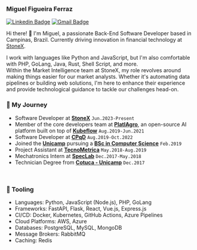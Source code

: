 ### Miguel Figueira Ferraz

[![Linkedin Badge](https://img.shields.io/badge/-miguelfferraz-blue?style=flat-square&logo=Linkedin&logoColor=white&link=https://www.linkedin.com/in/miguelfferraz/)](https://www.linkedin.com/in/miguelfferraz/)
[![Gmail Badge](https://img.shields.io/badge/-miguelfigueiraferraz@gmail.com-c14438?style=flat-square&logo=Gmail&logoColor=white&link=mailto:miguelfigueiraferraz@gmail.com)](mailto:miguelfigueiraferraz@gmail.com)

Hi there! 👋 I'm Miguel, a passionate Back-End Software Developer based in Campinas, Brazil. Currently driving innovation in financial technology at [StoneX](https://www.stonex.com/).

I work with languages like Python and JavaScript, but I'm also comfortable with PHP, GoLang, Java, Rust, Shell Script, and more. </br>
Within the Market Intelligence team at StoneX, my role revolves around making things easier for our market analysts. Whether it's automating data pipelines or building web solutions, I'm here to enhance their experience and provide technological guidance to tackle our challenges head-on.

### 🚀 My Journey
- Software Developer at [**StoneX**](https://www.stonex.com/) `Jun.2023-Present`
- Member of the core developers team at [**PlatIAgro**](https://github.com/platiagro), an open-source AI platform built on top of [**Kubeflow**](https://github.com/kubeflow) `Aug.2019-Jun.2021`
- Software Developer at [**CPqD**](https://www.cpqd.com.br) `Aug.2019-Oct.2022`
- Joined the [**Unicamp**](https://www.unicamp.br/) pursuing a [**BSc in Computer Science**](http://www.ic.unicamp.br/) `Feb.2019`
- Project Assistant at [**TecnoMetrica**](http://www.tecnometrica.com.br/) `May.2018-Aug.2019`
- Mechatronics Intern at [**SpecLab**](http://www.speclab.com.br/) `Dec.2017-May.2018`
- Technician Degree from [**Cotuca - Unicamp**](https://cotuca.unicamp.br/) `Dec.2017`

</br>

### 🔨 Tooling
- Languages: Python, JavaScript (Node.js), PHP, GoLang
- Frameworks: FastAPI, Flask, React, Vue.js, Express.js
- CI/CD: Docker, Kubernetes, GitHub Actions, Azure Pipelines
- Cloud Platforms: AWS, Azure
- Databases: PostgreSQL, MySQL, MongoDB
- Message Brokers: RabbitMQ
- Caching: Redis

<!--
**miguelfferraz/miguelfferraz** is a ✨ _special_ ✨ repository because its `README.md` (this file) appears on your GitHub profile.

Here are some ideas to get you started:

- 🔭 I’m currently working on ...
- 🌱 I’m currently learning ...
- 👯 I’m looking to collaborate on ...
- 🤔 I’m looking for help with ...
- 💬 Ask me about ...
- 📫 How to reach me: ...
- 😄 Pronouns: ...
- ⚡ Fun fact: ...
-->
